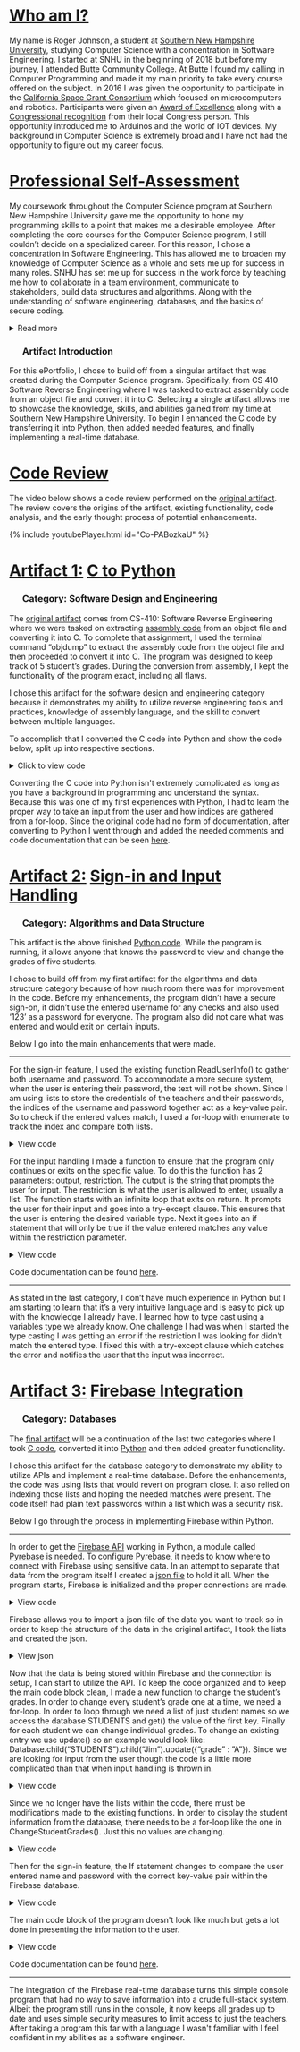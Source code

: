 <link rel="stylesheet" href="main.css">
<title>Roger Johnson</title>

# <u>Who am I?</u>

My name is Roger Johnson, a student at [Southern New Hampshire University](https://www.snhu.edu/about-us/accreditations), studying Computer Science with a concentration in Software Engineering. I started at SNHU in the beginning of 2018 but before my journey, I attended Butte Community College. At Butte I found my calling in Computer Programming and made it my main priority to take every course offered on the subject. In 2016 I was given the opportunity to participate in the [California Space Grant Consortium](https://casgc.ucsd.edu/?page_id=7301) which focused on microcomputers and robotics. Participants were given an [Award of Excellence](https://drive.google.com/file/d/17GqlkbeGKNBTO9U17OXAIPlvY7EDNAcj/view?usp=sharing) along with a [Congressional recognition](https://drive.google.com/file/d/1zKCqRKnIZH5B6TEayqCbJTXCVukYfYPQ/view?usp=sharing) from their local Congress person. This opportunity introduced me to Arduinos and the world of IOT devices. My background in Computer Science is extremely broad and I have not had the opportunity to figure out my career focus.

# <u>Professional Self-Assessment</u>

My coursework throughout the Computer Science program at Southern New Hampshire University gave me the opportunity to hone my programming skills to a point that makes me a desirable employee. After completing the core courses for the Computer Science program, I still couldn’t decide on a specialized career. For this reason, I chose a concentration in Software Engineering. This has allowed me to broaden my knowledge of Computer Science as a whole and sets me up for success in many roles. SNHU has set me up for success in the work force by teaching me how to collaborate in a team environment, communicate to stakeholders, build data structures and algorithms. Along with the understanding of software engineering, databases, and the basics of secure coding.

<details markdown="1">
  <summary markdown="1">Read more</summary>

  ### Collaborate in a Team Environment

  In CS 310 Collaboration and Team Projects I was introduced to the advantages of working in a team environment. The course tasked us with a software project based on a distributed environment. For the project to be successful, we used tools and techniques such as the IDE, Eclipse, along with EGit to integrate with Github for version control and remote contributors. The project also required strategies to support the collaborative environment, such as code reviews and following software development best practices.

  ### &nbsp;&nbsp;&nbsp;&nbsp;&nbsp;&nbsp;Communicate to stakeholders

  In DAT 220 Fundamentals of Data Mining, I was tasked in writing a comprehensive analysis on the sales data of a company. Using the data mining tool: JMP, I created visualization for the data and identified correlations. The goal was to evaluate the data and present it to stakeholders in a meaningful way so that the company can change marketing strategies. Also, while working on the final for CS 499 Computer Science Capstone, I learned the importance of knowing your audience and to consider the terminology in report writing.

  ### &nbsp;&nbsp;&nbsp;&nbsp;&nbsp;&nbsp;Data Structures and Algorithms

  Almost all courses within the Computer Science program touched on the importance of data structures and algorithms. Each course presented its own series of problems and gave us industry-standard tools to solve them. It was our job to learn the techniques inherent to the implementation of computing solutions. This method allowed me to learn programming concepts such as variables, data types, control structures, logical expressions, and arrays. Most importantly I developed the skills required in computer science to solve problems using the appropriate algorithms to manipulate data.

  ### &nbsp;&nbsp;&nbsp;&nbsp;&nbsp;&nbsp;Software Engineering and Database

  Within the core Computer Science program, I learned the fundamentals of Software Engineering. CS 250 Software Development Lifecycle taught me how to apply software development life cycle models and agile methodologies to the development process. In CS 320 Software Test Automation and QA, I gained the skills necessary to apply proper testing techniques. CS 330 Comp Graphic and Visualization taught me how to apply linear math to produce an image. And in CS 340 Client/Server Development I learned the basics of a full-stack system. Within the concentrated Software Engineer courses, I gained further knowledge into the vast subject. CS 350 Emerging Sys Arch & Tech gave me the skills to evaluate software architectures and the ability to determine when to implement architectures and technologies to fulfill business needs. CS 360 Mobile Architecture and Programming I gained the knowledge to apply mobile development principles to develop mobile applications. And in CS 410 Software Reverse Engineering I acquired the skill needed to recreate missing documentation to support legacy software code. Besides software engineering and design, DAD 220 Introduction to Structured Databases allowed me to design structured databases to store data and apply essential operations like CRUD queries.

  ### &nbsp;&nbsp;&nbsp;&nbsp;&nbsp;&nbsp;Security

  The final category the Computer Science program briefly touched on is Security. During CS 405 Secure Coding, I learned to identify common security vulnerabilities, write secure code using the techniques and strategies within the secure programming principles, and how to use industry tools to identify potential vulnerabilities.

</details>
  
### &nbsp;&nbsp;&nbsp;&nbsp;&nbsp;&nbsp;Artifact Introduction

For this ePortfolio, I chose to build off from a singular artifact that was created during the Computer Science program. Specifically, from CS 410 Software Reverse Engineering where I was tasked to extract assembly code from an object file and convert it into C. Selecting a single artifact allows me to showcase the knowledge, skills, and abilities gained from my time at Southern New Hampshire University. To begin I enhanced the C code by transferring it into Python, then added needed features, and finally implementing a real-time database.

# <u>Code Review</u>

The video below shows a code review performed on the [original artifact](https://github.com/TheRogerDodger/Portfolio/blob/gh-pages/C%20to%20Python/ProjectCode.c). The review covers the origins of the artifact, existing functionality, code analysis, and the early thought process of potential enhancements. 

{% include youtubePlayer.html id="Co-PABozkaU" %}

# <u>Artifact 1:</u> [C to Python](https://github.com/TheRogerDodger/Portfolio/tree/gh-pages/C%20to%20Python)
### &nbsp;&nbsp;&nbsp;&nbsp;&nbsp;&nbsp;Category: Software Design and Engineering

The [original artifact](https://github.com/TheRogerDodger/Portfolio/blob/gh-pages/C%20to%20Python/ProjectCode.c) comes from CS-410: Software Reverse Engineering where we were tasked on extracting [assembly code](https://github.com/TheRogerDodger/Portfolio/blob/gh-pages/C%20to%20Python/Assembly.txt) from an object file and converting it into C. To complete that assignment, I used the terminal command “objdump” to extract the assembly code from the object file and then proceeded to convert it into C. The program was designed to keep track of 5 student’s grades. During the conversion from assembly, I kept the functionality of the program exact, including all flaws.

I chose this artifact for the software design and engineering category because it demonstrates my ability to utilize reverse engineering tools and practices, knowledge of assembly language, and the skill to convert between multiple languages. 

To accomplish that I converted the C code into Python and show the code below, split up into respective sections.

<details>
  <summary>Click to view code</summary>
  
  <hr>

  {% highlight c %}
  const char * STUDENTS[5] = { "Jim", "Tom", "Ben", "Alice", "Ruby" };
  char GRADES[6] =  {'A','C','C','D','F','\0'};
  {% endhighlight %}

  {% highlight python %}
  STUDENTS = ["Jim", "Tom", "Ben", "Alice", "Ruby"]
  GRADES =  ['A','C','C','D','F','\0']
  {% endhighlight %}

  <hr>

  {% highlight c %}
  int ReadUserInfo(){
    int password = 0;
    char str1[15];
    puts("Enter name:");
    scanf("%s", str1);
    puts("Enter password:");
    scanf(" %d", &password);
    return password;
  }
  {% endhighlight %}

  {% highlight python %}
  def ReadUserInfo():
      name = input("Enter name:")
      password = input("Enter password:")
      return password
  {% endhighlight %}

  <hr>

  {% highlight c %}
  bool CheckUserPermissionAccess(int password){
    bool check = 0;
    if(password == 123){
      check = 1;
    }
    else{
      check = 0;
    }
    return check;
  }
  {% endhighlight %}

  {% highlight python %}
  def CheckUserPermissionAccess(password):
      if int(password) == 123:
          check = True
      else:
          check = False
      return check
  {% endhighlight %}

  <hr>

  {% highlight c %}
  void DisplayStudentInformation(){
    int i;
    for(i = 0; i <= 4; ++i){
      printf("%s %c\n", STUDENTS[i], GRADES[i]);
    }
  }
  {% endhighlight %}

  {% highlight python %}
  def DisplayStudentInformation():
      for index, name in enumerate(STUDENTS):
          print(name + ": " + GRADES[index])
  {% endhighlight %}

  <hr>

  {% highlight c %}
  int main()
  {
    int password;
    int i;
    char choice;
    password = ReadUserInfo();
    if(CheckUserPermissionAccess(password) == 1){
      puts("Welcome professor. Below are all student grades");
      DisplayStudentInformation();
      puts("Adjust grades for students?");
      scanf(" %c", &choice);
      if(choice == 'Y'){
        printf("Enter the GPA for students one at a time\n");
          for(i=0; i <= 4; ++i){
            printf("%s", STUDENTS[i]);
            scanf(" %c", &GRADES[i]);
          }
        puts("You have successfully updated class grades. The grades are now as follows:");
        DisplayStudentInformation();
      }
    }
    return 0;
  }
  {% endhighlight %}

  {% highlight python %}
  password = ReadUserInfo()
  if CheckUserPermissionAccess(password) == True:
      print("Welcome professor. Below are all student grades")
      DisplayStudentInformation()
      if input("Adjust grades for students? Y/N:") == "Y":
          print("Enter the GPA for students one at a time")
          for index, name in enumerate(STUDENTS):
              GRADES[index] = input(name + ":")
          print("You have successfully updated class grades. The grades are now as follows:")
          DisplayStudentInformation()
  {% endhighlight %}

  <hr>
  
</details>

Converting the C code into Python isn't extremely complicated as long as you have a background in programming and understand the syntax. Because this was one of my first experiences with Python, I had to learn the proper way to take an input from the user and how indices are gathered from a for-loop. Since the original code had no form of documentation, after converting to Python I went through and added the needed comments and code documentation that can be seen [here](https://github.com/TheRogerDodger/Portfolio/blob/gh-pages/C%20to%20Python/CS-499-MilestoneTwo.py).

# <u>Artifact 2:</u> [Sign-in and Input Handling](https://github.com/TheRogerDodger/Portfolio/tree/gh-pages/Sign-in%20and%20Input%20Handling)
### &nbsp;&nbsp;&nbsp;&nbsp;&nbsp;&nbsp;Category: Algorithms and Data Structure
This artifact is the above finished [Python code](https://github.com/TheRogerDodger/Portfolio/blob/gh-pages/C%20to%20Python/CS-499-MilestoneTwo.py). While the program is running, it allows anyone that knows the password to view and change the grades of five students.

I chose to build off from my first artifact for the algorithms and data structure category because of how much room there was for improvement in the code. Before my enhancements, the program didn’t have a secure sign-on, it didn’t use the entered username for any checks and also used ‘123’ as a password for everyone. The program also did not care what was entered and would exit on certain inputs. 

Below I go into the main enhancements that were made.

<hr>

For the sign-in feature, I used the existing function ReadUserInfo() to gather both username and password. To accommodate a more secure system, when the user is entering their password, the text will not be shown. Since I am using lists to store the credentials of the teachers and their passwords, the indices of the username and password together act as a key-value pair. So to check if the entered values match, I used a for-loop with enumerate to track the index and compare both lists.

<details>
  <summary>View code</summary>
  
  {% highlight python %}  
  def SignInFeature():
      (password, name) = ReadUserInfo() 
      for index, teacher in enumerate(TEACHERS): 
          if name == teacher and CheckUserPermissionAccess(index, password) == True: 
              signin = True
              break 
          else:
              signin = False
      return signin
  {% endhighlight %}
  
</details>

For the input handling I made a function to ensure that the program only continues or exits on the specific value. To do this the function has 2 parameters: output, restriction. The output is the string that prompts the user for input. The restriction is what the user is allowed to enter, usually a list. The function starts with an infinite loop that exits on return. It prompts the user for their input and goes into a try-except clause. This ensures that the user is entering the desired variable type. Next it goes into an if statement that will only be true if the value entered matches any value within the restriction parameter. 

<details>
  <summary>View code</summary>
  {% highlight python %} 
  def HandleInput(output, restriction):
      while True:
          value = input(output)
          try: 
              if type(restriction[0])(value) in restriction:
                  return value
              else:
                  print("INVALID INPUT. TRY AGAIN")
          except:
              print("INVALID INPUT. TRY AGAIN")
  {% endhighlight %}

</details>

Code documentation can be found [here](https://github.com/TheRogerDodger/Portfolio/blob/gh-pages/Sign-in%20and%20Input%20Handling/CS-499-MilestoneThree.py).

<hr>

As stated in the last category, I don’t have much experience in Python but I am starting to learn that it’s a very intuitive language and is easy to pick up with the knowledge I already have. I learned how to type cast using a variables type we already know. One challenge I had was when I started the type casting I was getting an error if the restriction I was looking for didn't match the entered type. I fixed this with a try-except clause which catches the error and notifies the user that the input was incorrect.

# <u>Artifact 3:</u> [Firebase Integration](https://github.com/TheRogerDodger/Portfolio/tree/gh-pages/Firebase%20Integration)
### &nbsp;&nbsp;&nbsp;&nbsp;&nbsp;&nbsp;Category: Databases
The [final artifact](https://github.com/TheRogerDodger/Portfolio/blob/gh-pages/Sign-in%20and%20Input%20Handling/CS-499-MilestoneThree.py) will be a continuation of the last two categories where I took [C code](https://github.com/TheRogerDodger/Portfolio/blob/gh-pages/C%20to%20Python/ProjectCode.c), converted it into [Python](https://github.com/TheRogerDodger/Portfolio/blob/gh-pages/C%20to%20Python/CS-499-MilestoneTwo.py) and then added greater functionality.

I chose this artifact for the database category to demonstrate my ability to utilize APIs and implement a real-time database. Before the enhancements, the code was using lists that would revert on program close. It also relied on indexing those lists and hoping the needed matches were present. The code itself had plain text passwords within a list which was a security risk. 

Below I go through the process in implementing Firebase within Python.


<hr>

In order to get the [Firebase API](https://firebase.google.com/) working in Python, a module called [Pyrebase](https://github.com/thisbejim/Pyrebase) is needed. To configure Pyrebase, it needs to know where to connect with Firebase using sensitive data. In an attempt to separate that data from the program itself I created a [json file](https://github.com/TheRogerDodger/Portfolio/blob/gh-pages/Firebase%20Integration/cred.json) to hold it all. When the program starts, Firebase is initialized and the proper connections are made.

<details>
  <summary>View code</summary>
  {% highlight python %} 
  def FirebaseSetup():
      with open('cred.json') as f:
          config = json.load(f)
      return pyrebase.initialize_app(config)
  {% endhighlight %}

</details>

Firebase allows you to import a json file of the data you want to track so in order to keep the structure of the data in the original artifact, I took the lists and created the json.

<details>
  <summary>View json</summary>
  {% highlight json %} 
  {
    "USER": {
      "Admin": {
        "name": "Admin",
        "password": "password"
      },
      "Johnson": {
        "name": "Roger Johnson",
        "password": "Roger"
      }
    },
    "STUDENTS": {
      "Jim": {
        "grade": "A"
      },
      "Tom": {
        "grade": "C"
      },
      "Ben": {
        "grade": "C"
      },
      "Alice": {
        "grade": "D"
      },
      "Ruby": {
        "grade": "F"
      }
    }
  }
  {% endhighlight %}

</details>

Now that the data is being stored within Firebase and the connection is setup, I can start to utilize the API. To keep the code organized and to keep the main code block clean, I made a new function to change the student’s grades. In order to change every student’s grade one at a time, we need a for-loop. In order to loop through we need a list of just student names so we access the database STUDENTS and get() the value of the first key. Finally for each student we can change individual grades. To change an existing entry we use update() so an example would look like: Database.child(“STUDENTS”).child(“Jim”).update({“grade” :  ”A”}). 
Since we are looking for input from the user though the code is a little more complicated than that when input handling is thrown in.

<details>
  <summary>View code</summary>
  {% highlight python %} 
  def ChangeStudentGrades(database):
      print("Enter new grade for students one at a time")
      STUDENTS = database.child("STUDENTS").get() 
      for student in STUDENTS.each(): 
          database.child("STUDENTS").child(student.key()).update({"grade": 
              HandleInput(student.key() + ":", ['a','A','b','B','c','C','d','D','f','F']).upper()})

  {% endhighlight %}

</details>

Since we no longer have the lists within the code, there must be modifications made to the existing functions. In order to display the student information from the database, there needs to be a for-loop like the one in ChangeStudentGrades(). Just this no values are changing.

<details>
  <summary>View code</summary>
  {% highlight python %} 
  def DisplayStudentInformation(database):
      STUDENTS = database.child("STUDENTS").get()
      for student in STUDENTS.each():
          print(student.key() + ": " + str(database.child("STUDENTS").child(student.key()).child("grade").get().val()))

  {% endhighlight %}

</details>

Then for the sign-in feature, the If statement changes to compare the user entered name and password with the correct key-value pair within the Firebase database.

<details>
  <summary>View code</summary>
  {% highlight python %} 
  def SignInFeature(database):
      (password, name) = ReadUserInfo()
      if database.child("USER").child(str(name)).child("password").get().val() == password:
          signin = True
      else:
          signin = False
      return signin

  {% endhighlight %}

</details>

The main code block of the program doesn't look like much but gets a lot done in presenting the information to the user.

<details>
  <summary>View code</summary>
  {% highlight python %} 
  firebase = FirebaseSetup()
  db = firebase.database()

  while SignInFeature(db) != True:
      print("Incorrect credentials. Try again")

  print("Welcome professor. Below are all student grades")
  DisplayStudentInformation(db)

  choice = HandleInput("Adjust grades for students? Y/N:", ['Y','y','N','n'])
  if choice == 'Y' or choice == 'y':
      ChangeStudentGrades(db)
      print("You have successfully updated class grades. The grades are now as follows:")
      DisplayStudentInformation(db)

  print("Goodbye")
  {% endhighlight %}

</details>

Code documentation can be found [here](https://github.com/TheRogerDodger/Portfolio/blob/gh-pages/Firebase%20Integration/CS-499-MilestoneFour.py).

<hr>

The integration of the Firebase real-time database turns this simple console program that had no way to save information into a crude full-stack system. Albeit the program still runs in the console, it now keeps all grades up to date and uses simple security measures to limit access to just the teachers. After taking a program this far with a language I wasn't familiar with I feel confident in my abilities as a software engineer.
